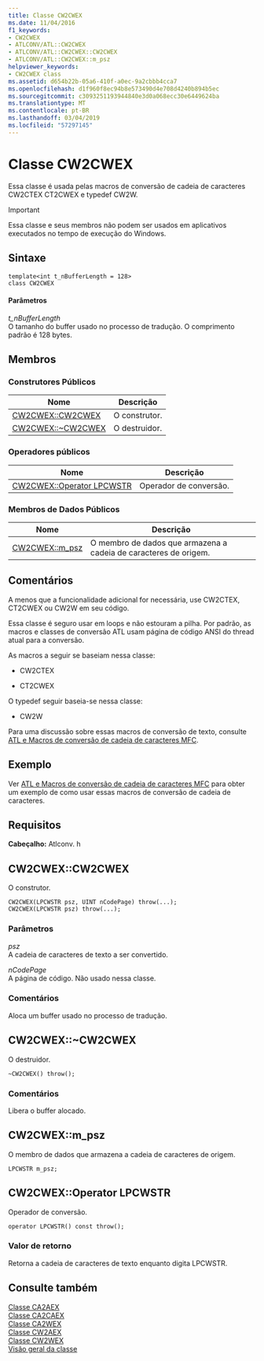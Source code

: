 ```yaml
---
title: Classe CW2CWEX
ms.date: 11/04/2016
f1_keywords:
- CW2CWEX
- ATLCONV/ATL::CW2CWEX
- ATLCONV/ATL::CW2CWEX::CW2CWEX
- ATLCONV/ATL::CW2CWEX::m_psz
helpviewer_keywords:
- CW2CWEX class
ms.assetid: d654b22b-05a6-410f-a0ec-9a2cbbb4cca7
ms.openlocfilehash: d1f960f8ec94b8e573490d4e708d4240b894b5ec
ms.sourcegitcommit: c3093251193944840e3d0a068ecc30e6449624ba
ms.translationtype: MT
ms.contentlocale: pt-BR
ms.lasthandoff: 03/04/2019
ms.locfileid: "57297145"
---
```

# <a name="cw2cwex-class"></a>Classe CW2CWEX

Essa classe é usada pelas macros de conversão de cadeia de caracteres CW2CTEX CT2CWEX e typedef CW2W.

> [!IMPORTANT]
>  Essa classe e seus membros não podem ser usados em aplicativos executados no tempo de execução do Windows.

## <a name="syntax"></a>Sintaxe

```
template<int t_nBufferLength = 128>
class CW2CWEX
```

#### <a name="parameters"></a>Parâmetros

*t_nBufferLength*<br/>
O tamanho do buffer usado no processo de tradução. O comprimento padrão é 128 bytes.

## <a name="members"></a>Membros

### <a name="public-constructors"></a>Construtores Públicos

|Nome|Descrição|
|----------|-----------------|
|[CW2CWEX::CW2CWEX](#cw2cwex)|O construtor.|
|[CW2CWEX::~CW2CWEX](#dtor)|O destruidor.|

### <a name="public-operators"></a>Operadores públicos

|Nome|Descrição|
|----------|-----------------|
|[CW2CWEX::Operator LPCWSTR](#operator_lpcwstr)|Operador de conversão.|

### <a name="public-data-members"></a>Membros de Dados Públicos

|Nome|Descrição|
|----------|-----------------|
|[CW2CWEX::m_psz](#m_psz)|O membro de dados que armazena a cadeia de caracteres de origem.|

## <a name="remarks"></a>Comentários

A menos que a funcionalidade adicional for necessária, use CW2CTEX, CT2CWEX ou CW2W em seu código.

Essa classe é seguro usar em loops e não estouram a pilha. Por padrão, as macros e classes de conversão ATL usam página de código ANSI do thread atual para a conversão.

As macros a seguir se baseiam nessa classe:

- CW2CTEX

- CT2CWEX

O typedef seguir baseia-se nessa classe:

- CW2W

Para uma discussão sobre essas macros de conversão de texto, consulte [ATL e Macros de conversão de cadeia de caracteres MFC](string-conversion-macros.md).

## <a name="example"></a>Exemplo

Ver [ATL e Macros de conversão de cadeia de caracteres MFC](string-conversion-macros.md) para obter um exemplo de como usar essas macros de conversão de cadeia de caracteres.

## <a name="requirements"></a>Requisitos

**Cabeçalho:** Atlconv. h

##  <a name="cw2cwex"></a>  CW2CWEX::CW2CWEX

O construtor.

```
CW2CWEX(LPCWSTR psz, UINT nCodePage) throw(...);
CW2CWEX(LPCWSTR psz) throw(...);
```

### <a name="parameters"></a>Parâmetros

*psz*<br/>
A cadeia de caracteres de texto a ser convertido.

*nCodePage*<br/>
A página de código. Não usado nessa classe.

### <a name="remarks"></a>Comentários

Aloca um buffer usado no processo de tradução.

##  <a name="dtor"></a>  CW2CWEX::~CW2CWEX

O destruidor.

```
~CW2CWEX() throw();
```

### <a name="remarks"></a>Comentários

Libera o buffer alocado.

##  <a name="m_psz"></a>  CW2CWEX::m_psz

O membro de dados que armazena a cadeia de caracteres de origem.

```
LPCWSTR m_psz;
```

##  <a name="operator_lpcwstr"></a>  CW2CWEX::Operator LPCWSTR

Operador de conversão.

```
operator LPCWSTR() const throw();
```

### <a name="return-value"></a>Valor de retorno

Retorna a cadeia de caracteres de texto enquanto digita LPCWSTR.

## <a name="see-also"></a>Consulte também

[Classe CA2AEX](../../atl/reference/ca2aex-class.md)<br/>
[Classe CA2CAEX](../../atl/reference/ca2caex-class.md)<br/>
[Classe CA2WEX](../../atl/reference/ca2wex-class.md)<br/>
[Classe CW2AEX](../../atl/reference/cw2aex-class.md)<br/>
[Classe CW2WEX](../../atl/reference/cw2wex-class.md)<br/>
[Visão geral da classe](../../atl/atl-class-overview.md)
